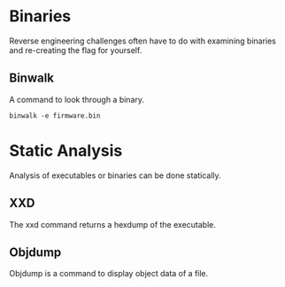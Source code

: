 # Binaries 
Reverse engineering challenges often have to do with examining binaries and re-creating the flag for yourself. 

## Binwalk
A command to look through a binary. 
```
binwalk -e firmware.bin
```
# Static Analysis
Analysis of executables or binaries can be done statically. 

## XXD
The xxd command returns a hexdump of the executable. 

## Objdump 
Objdump is a command to display object data of a file. 